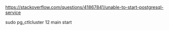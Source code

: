 https://stackoverflow.com/questions/41867841/unable-to-start-postgresql-service


sudo pg_ctlcluster 12 main start